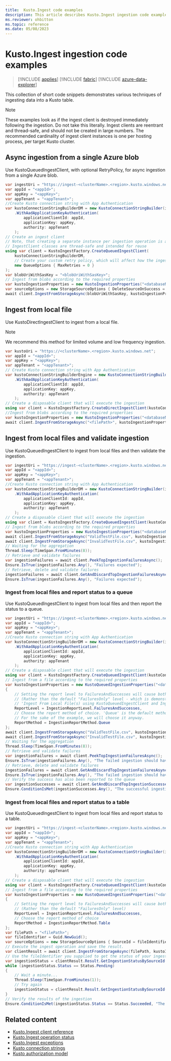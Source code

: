 ```yaml
---
title:  Kusto.Ingest code examples
description: This article describes Kusto.Ingest ingestion code examples.
ms.reviewer: ohbitton
ms.topic: reference
ms.date: 05/08/2023
---
```

# Kusto.Ingest ingestion code examples

> [!INCLUDE [applies](../../includes/applies-to-version/applies.md)] [!INCLUDE [fabric](../../includes/applies-to-version/fabric.md)] [!INCLUDE [azure-data-explorer](../../includes/applies-to-version/azure-data-explorer.md)]

This collection of short code snippets demonstrates various techniques of ingesting data into a Kusto table.

> [!NOTE]
> These examples look as if the ingest client is destroyed immediately following the ingestion. Do not take this literally.
> Ingest clients are reentrant and thread-safe, and should not be created in large numbers. The recommended cardinality of ingest client instances is one per hosting process, per target Kusto cluster.

## Async ingestion from a single Azure blob

Use KustoQueuedIngestClient, with optional RetryPolicy, for async ingestion from a single Azure blob.

```csharp
var ingestUri = "https://ingest-<clusterName>.<region>.kusto.windows.net";
var appId = "<appId>";
var appKey = "<appKey>";
var appTenant = "<appTenant>";
//Create Kusto connection string with App Authentication
var kustoConnectionStringBuilderDM = new KustoConnectionStringBuilder(ingestUri)
    .WithAadApplicationKeyAuthentication(
        applicationClientId: appId,
        applicationKey: appKey,
        authority: appTenant
    );
// Create an ingest client
// Note, that creating a separate instance per ingestion operation is an anti-pattern.
// IngestClient classes are thread-safe and intended for reuse
using var client = KustoIngestFactory.CreateQueuedIngestClient(
    kustoConnectionStringBuilderDM,
    // Create your custom retry policy, which will affect how the ingest client handles retrying on transient failures
    new QueueOptions { MaxRetries = 0 }
);
var blobUriWithSasKey = "<blobUriWithSasKey>";
// Ingest from blobs according to the required properties
var kustoIngestionProperties = new KustoIngestionProperties("<databaseName>", "<tableName>");
var sourceOptions = new StorageSourceOptions { DeleteSourceOnSuccess = true };
await client.IngestFromStorageAsync(blobUriWithSasKey, kustoIngestionProperties, sourceOptions);
```

## Ingest from local file

Use KustoDirectIngestClient to ingest from a local file.

> [!NOTE]
> We recommend this method for limited volume and low frequency ingestion.

```csharp
var kustoUri = "https://<clusterName>.<region>.kusto.windows.net";
var appId = "<appId>";
var appKey = "<appKey>";
var appTenant = "<appTenant>";
// Create Kusto connection string with App Authentication
var kustoConnectionStringBuilderEngine = new KustoConnectionStringBuilder(kustoUri)
    .WithAadApplicationKeyAuthentication(
        applicationClientId: appId,
        applicationKey: appKey,
        authority: appTenant
    );
// Create a disposable client that will execute the ingestion
using var client = KustoIngestFactory.CreateDirectIngestClient(kustoConnectionStringBuilderEngine);
//Ingest from blobs according to the required properties
var kustoIngestionProperties = new KustoIngestionProperties("<databaseName>", "<tableName>");
await client.IngestFromStorageAsync("<filePath>", kustoIngestionProperties);
```

## Ingest from local files and validate ingestion

Use KustoQueuedIngestClient to ingest from local files and then validate the ingestion.

```csharp
var ingestUri = "https://ingest-<clusterName>.<region>.kusto.windows.net";
var appId = "<appId>";
var appKey = "<appKey>";
var appTenant = "<appTenant>";
//Create Kusto connection string with App Authentication
var kustoConnectionStringBuilderDM = new KustoConnectionStringBuilder(ingestUri)
    .WithAadApplicationKeyAuthentication(
        applicationClientId: appId,
        applicationKey: appKey,
        authority: appTenant
    );
// Create a disposable client that will execute the ingestion
using var client = KustoIngestFactory.CreateQueuedIngestClient(kustoConnectionStringBuilderDM);
// Ingest from blobs according to the required properties
var kustoIngestionProperties = new KustoIngestionProperties("<databaseName>", "<tableName>");
await client.IngestFromStorageAsync("ValidTestFile.csv", kustoIngestionProperties);
await client.IngestFromStorageAsync("InvalidTestFile.csv", kustoIngestionProperties);
// Waiting for the aggregation
Thread.Sleep(TimeSpan.FromMinutes(8));
// Retrieve and validate failures
var ingestionFailures = await client.PeekTopIngestionFailuresAsync();
Ensure.IsTrue(ingestionFailures.Any(), "Failures expected");
// Retrieve, delete and validate failures
ingestionFailures = await client.GetAndDiscardTopIngestionFailuresAsync();
Ensure.IsTrue(ingestionFailures.Any(), "Failures expected");
```

### Ingest from local files and report status to a queue

Use KustoQueuedIngestClient to ingest from local files and then report the status to a queue.

```csharp
var ingestUri = "https://ingest-<clusterName>.<region>.kusto.windows.net";
var appId = "<appId>";
var appKey = "<appKey>";
var appTenant = "<appTenant>";
//Create Kusto connection string with App Authentication
var kustoConnectionStringBuilderDM = new KustoConnectionStringBuilder(ingestUri)
    .WithAadApplicationKeyAuthentication(
        applicationClientId: appId,
        applicationKey: appKey,
        authority: appTenant
    );
// Create a disposable client that will execute the ingestion
using var client = KustoIngestFactory.CreateQueuedIngestClient(kustoConnectionStringBuilderDM);
// Ingest from a file according to the required properties
var kustoIngestionProperties = new KustoQueuedIngestionProperties("<databaseName>", "<tableName>")
{
    // Setting the report level to FailuresAndSuccesses will cause both successful and failed ingestions to be reported
    // (Rather than the default "FailuresOnly" level - which is demonstrated in the
    // 'Ingest From Local File(s) using KustoQueuedIngestClient and Ingestion Validation' section)
    ReportLevel = IngestionReportLevel.FailuresAndSuccesses,
    // Choose the report method of choice. 'Queue' is the default method.
    // For the sake of the example, we will choose it anyway. 
    ReportMethod = IngestionReportMethod.Queue
};
await client.IngestFromStorageAsync("ValidTestFile.csv", kustoIngestionProperties);
await client.IngestFromStorageAsync("InvalidTestFile.csv", kustoIngestionProperties);
// Waiting for the aggregation
Thread.Sleep(TimeSpan.FromMinutes(8));
// Retrieve and validate failures
var ingestionFailures = await client.PeekTopIngestionFailuresAsync();
Ensure.IsTrue(ingestionFailures.Any(), "The failed ingestion should have been reported to the failed ingestions queue");
// Retrieve, delete and validate failures
ingestionFailures = await client.GetAndDiscardTopIngestionFailuresAsync();
Ensure.IsTrue(ingestionFailures.Any(), "The failed ingestion should have been reported to the failed ingestions queue");
// Verify the success has also been reported to the queue
var ingestionSuccesses = await client.GetAndDiscardTopIngestionSuccessesAsync();
Ensure.ConditionIsMet(ingestionSuccesses.Any(), "The successful ingestion should have been reported to the successful ingestions queue");
```

### Ingest from local files and report status to a table

Use KustoQueuedIngestClient to ingest from local files and report status to a table.

```csharp
var ingestUri = "https://ingest-<clusterName>.<region>.kusto.windows.net";
var appId = "<appId>";
var appKey = "<appKey>";
var appTenant = "<appTenant>";
//Create Kusto connection string with App Authentication
var kustoConnectionStringBuilderDM = new KustoConnectionStringBuilder(ingestUri)
    .WithAadApplicationKeyAuthentication(
        applicationClientId: appId,
        applicationKey: appKey,
        authority: appTenant
    );
// Create a disposable client that will execute the ingestion
using var client = KustoIngestFactory.CreateQueuedIngestClient(kustoConnectionStringBuilderDM);
// Ingest from a file according to the required properties
var kustoIngestionProperties = new KustoQueuedIngestionProperties("<databaseName>", "<tableName>")
{
    // Setting the report level to FailuresAndSuccesses will cause both successful and failed ingestions to be reported
    // (Rather than the default "FailuresOnly" level)
    ReportLevel = IngestionReportLevel.FailuresAndSuccesses,
    // Choose the report method of choice
    ReportMethod = IngestionReportMethod.Table
};
var filePath = "<filePath>";
var fileIdentifier = Guid.NewGuid();
var sourceOptions = new StorageSourceOptions { SourceId = fileIdentifier };
// Execute the ingest operation and save the result.
var clientResult = await client.IngestFromStorageAsync(filePath, kustoIngestionProperties, sourceOptions);
// Use the fileIdentifier you supplied to get the status of your ingestion 
var ingestionStatus = clientResult.Result.GetIngestionStatusBySourceId(fileIdentifier);
while (ingestionStatus.Status == Status.Pending)
{
    // Wait a minute...
    Thread.Sleep(TimeSpan.FromMinutes(1));
    // Try again
    ingestionStatus = clientResult.Result.GetIngestionStatusBySourceId(fileIdentifier);
}
// Verify the results of the ingestion
Ensure.ConditionIsMet(ingestionStatus.Status == Status.Succeeded, "The file should have been ingested successfully");
```

## Related content

* [Kusto.Ingest client reference](kusto-ingest-client-reference.md)
* [Kusto.Ingest operation status](kusto-ingest-client-errors.md)
* [Kusto.Ingest exceptions](kusto-ingest-client-errors.md)
* [Kusto connection strings](../connection-strings/kusto.md)
* [Kusto authorization model](../../management/security-roles.md)
